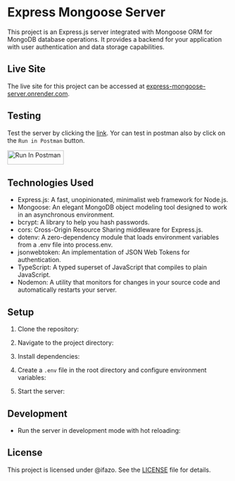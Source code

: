 # Express Mongoose Server

This project is an Express.js server integrated with Mongoose ORM for MongoDB database operations. It provides a backend for your application with user authentication and data storage capabilities.

## Live Site

The live site for this project can be accessed at [express-mongoose-server.onrender.com](https://express-mongoose-server.onrender.com/).

## Testing

Test the server by clicking the [link](https://www.postman.com/ifaz-team/workspace/ifaz-public-workspace/collection/27476393-7603c4f5-ef31-4888-8a03-09dd14e91be0?action=share&creator=27476393). Yor can test in postman also by click on the `Run in Postman` button.

[<img src="https://run.pstmn.io/button.svg" alt="Run In Postman" style="width: 128px; height: 32px;">](https://god.gw.postman.com/run-collection/27476393-7603c4f5-ef31-4888-8a03-09dd14e91be0?action=collection%2Ffork&source=rip_markdown&collection-url=entityId%3D27476393-7603c4f5-ef31-4888-8a03-09dd14e91be0%26entityType%3Dcollection%26workspaceId%3Db51f2572-811c-4104-bb37-8ab14357641f)

## Technologies Used

- Express.js: A fast, unopinionated, minimalist web framework for Node.js.
- Mongoose: An elegant MongoDB object modeling tool designed to work in an asynchronous environment.
- bcrypt: A library to help you hash passwords.
- cors: Cross-Origin Resource Sharing middleware for Express.js.
- dotenv: A zero-dependency module that loads environment variables from a .env file into process.env.
- jsonwebtoken: An implementation of JSON Web Tokens for authentication.
- TypeScript: A typed superset of JavaScript that compiles to plain JavaScript.
- Nodemon: A utility that monitors for changes in your source code and automatically restarts your server.

## Setup

1. Clone the repository:

2. Navigate to the project directory:

3. Install dependencies:

4. Create a `.env` file in the root directory and configure environment variables:

5. Start the server:

## Development

- Run the server in development mode with hot reloading:

## License

This project is licensed under @ifazo. See the [LICENSE](LICENSE) file for details.
